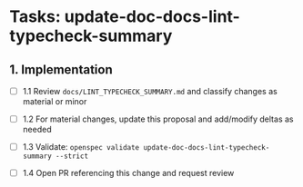 # Tasks: update-doc-docs-lint-typecheck-summary

## 1. Implementation

- [ ] 1.1 Review `docs/LINT_TYPECHECK_SUMMARY.md` and classify changes as material or minor

- [ ] 1.2 For material changes, update this proposal and add/modify deltas as needed

- [ ] 1.3 Validate: `openspec validate update-doc-docs-lint-typecheck-summary --strict`

- [ ] 1.4 Open PR referencing this change and request review
